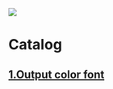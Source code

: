 ![](https://socialify.git.ci/kalifun/GoPowerfulTools/image?description=1&font=KoHo&owner=1&pattern=Overlapping%20Hexagons&theme=Light)
# Catalog
## [1.Output color font](color_font/README.md)
